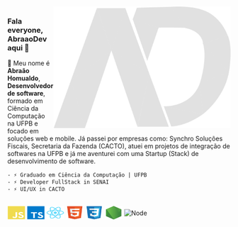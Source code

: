 <img align="right" display="flex" src="./images/logomark.png" width="400" />

### Fala everyone, AbraaoDev aqui 👾

🚀 Meu nome é __Abraão Homualdo__, **Desenvolvedor de software**, formado em Ciência da Computação​ na UFPB e focado em soluções web e mobile. Já passei por empresas como: Synchro Soluções Fiscais, Secretaria da Fazenda (CACTO), atuei em projetos de integração de softwares na UFPB e já me aventurei com uma Startup (Stack) de desenvolvimento de software.

    - ⚡ Graduado em Ciência da Computação | UFPB
    - ⚡ Developer FullStack in SENAI
    - ⚡ UI/UX in CACTO

    
<div style="display: inline_block"><br>
  <img align="center" alt="JavaScript" height="30" width="40" src="https://raw.githubusercontent.com/devicons/devicon/master/icons/javascript/javascript-plain.svg">
  <img align="center" alt="TypeScript" height="30" width="40" src="https://raw.githubusercontent.com/devicons/devicon/master/icons/typescript/typescript-plain.svg">
  <img align="center" alt="ReactJS" height="30" width="40" src="https://raw.githubusercontent.com/devicons/devicon/master/icons/react/react-original.svg">
  <img align="center" alt="HTML" height="30" width="40" src="https://raw.githubusercontent.com/devicons/devicon/master/icons/html5/html5-original.svg">
  <img align="center" alt="CSS" height="30" width="40" src="https://raw.githubusercontent.com/devicons/devicon/master/icons/css3/css3-original.svg">
  <img align="center" alt="Node" height="30" width="40" src="https://raw.githubusercontent.com/devicons/devicon/master/icons/nodejs/nodejs-original.svg">
<img align="center" alt="Node" height="30" width="40" src="https://raw.githubusercontent.com/devicons/devicon/master/icons/nodejs/nodejs-original.svg](https://raw.githubusercontent.com/devicons/devicon/refs/heads/master/icons/bun/bun-original.svg">
</div>
    


    
    
    


